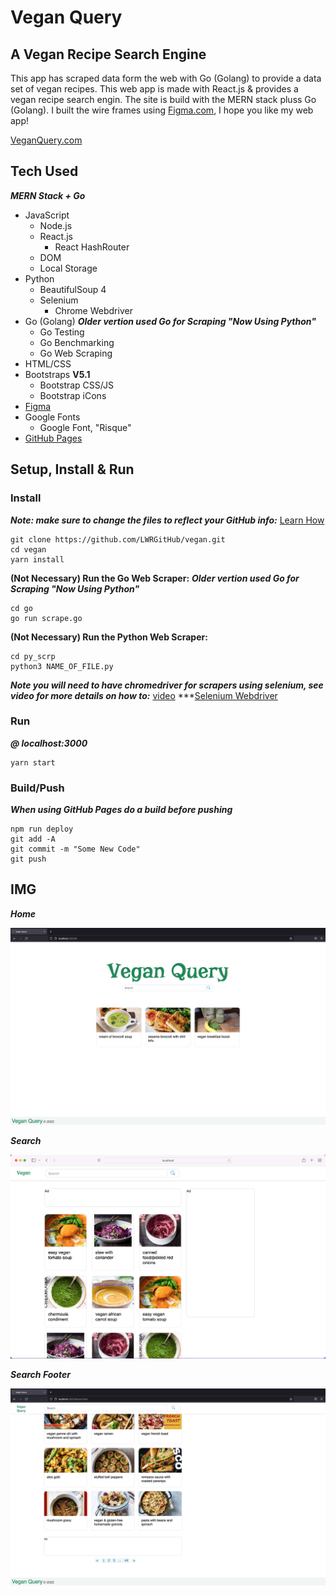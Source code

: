 # Vegan Query
## A Vegan Recipe Search Engine

This app has scraped data form the web with Go (Golang) to provide a data set of vegan recipes. This web app is made with React.js & provides a vegan recipe search engin. The site is build with the MERN stack pluss Go (Golang). I built the wire frames using [Figma.com](https://www.figma.com/file/zqA6nNoXnQQhxqIRP4SwAn/Vegan?node-id=3%3A3), I hope you like my web app!

[VeganQuery.com](http://veganquery.github.io)


## Tech Used
***MERN Stack + Go***


- JavaScript
    - Node.js
    - React.js
        - React HashRouter
    - DOM
    - Local Storage
- Python
    - BeautifulSoup 4
    - Selenium 
        - Chrome Webdriver
- Go (Golang) ***Older vertion used Go for Scraping "Now Using Python"***
    - Go Testing
    - Go Benchmarking
    - Go Web Scraping
- HTML/CSS
- Bootstraps **V5.1**
    - Bootstrap CSS/JS
    - Bootstrap iCons
- [Figma](https://www.figma.com/file/zqA6nNoXnQQhxqIRP4SwAn/Vegan?node-id=3%3A3)
- Google Fonts
    - Google Font, "Risque"
- [GitHub Pages](http://veganquery.github.io)


## Setup, Install & Run

### Install
***Note: make sure to change the files to reflect your GitHub info:*** [Learn How](https://blog.usejournal.com/how-to-deploy-your-react-app-into-github-pages-b2c96292b18e)

```
git clone https://github.com/LWRGitHub/vegan.git
cd vegan
yarn install
```

**(Not Necessary) Run the Go Web Scraper:** 
***Older vertion used Go for Scraping "Now Using Python"***

```
cd go
go run scrape.go
```

**(Not Necessary) Run the Python Web Scraper:** 

```
cd py_scrp
python3 NAME_OF_FILE.py 
```
***Note you will need to have chromedriver for scrapers using selenium, see video for more details on how to:*** [video](https://www.youtube.com/watch?v=Xjv1sY630Uc)
***[Selenium Webdriver](https://www.selenium.dev/documentation/webdriver/getting_started/install_drivers/)

### Run
***@ localhost:3000***

```
yarn start
```

### Build/Push
***When using GitHub Pages do a build before pushing***

```
npm run deploy
git add -A
git commit -m "Some New Code"
git push
```


## IMG

***Home***

<img alt="Screenshot of the home page. The image a search aria and a copy right at the bottom." src="https://raw.githubusercontent.com/VeganQuery/VeganQuery.github.io/main/public/img/vegan-home.png" />


***Search***

<img alt="Screenshot of the search results when searching for a vegan recipe on the website." src="https://raw.githubusercontent.com/VeganQuery/VeganQuery.github.io/main/public/img/vegan-search-res.png" />


***Search Footer***

<img alt="Screenshot of the footer of the search results, shows of the page navigation." src="https://raw.githubusercontent.com/VeganQuery/VeganQuery.github.io/main/public/img/vegan-footer.png" />
